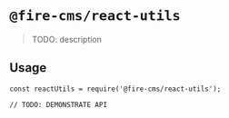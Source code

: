 # `@fire-cms/react-utils`

> TODO: description

## Usage

```
const reactUtils = require('@fire-cms/react-utils');

// TODO: DEMONSTRATE API
```
